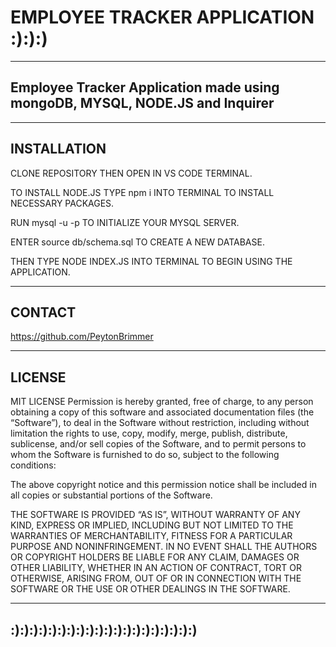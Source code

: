 # EMPLOYEE TRACKER APPLICATION :):):)
________________
## Employee Tracker Application made using mongoDB, MYSQL, NODE.JS and Inquirer
___________________________
## INSTALLATION
CLONE REPOSITORY THEN OPEN IN VS CODE TERMINAL.

TO INSTALL NODE.JS TYPE npm i INTO TERMINAL TO INSTALL NECESSARY PACKAGES.
 
 RUN mysql -u -p TO INITIALIZE YOUR MYSQL SERVER.
 
  ENTER source db/schema.sql TO CREATE A NEW DATABASE. 
  
  THEN TYPE NODE INDEX.JS INTO TERMINAL TO BEGIN USING THE APPLICATION.
__________________________
## CONTACT 
https://github.com/PeytonBrimmer


___________________________________________
## LICENSE 
MIT LICENSE
Permission is hereby granted, free of charge, to any person obtaining a copy of this software and associated documentation files (the “Software”), to deal in the Software without restriction, including without limitation the rights to use, copy, modify, merge, publish, distribute, sublicense, and/or sell copies of the Software, and to permit persons to whom the Software is furnished to do so, subject to the following conditions:

The above copyright notice and this permission notice shall be included in all copies or substantial portions of the Software.

THE SOFTWARE IS PROVIDED “AS IS”, WITHOUT WARRANTY OF ANY KIND, EXPRESS OR IMPLIED, INCLUDING BUT NOT LIMITED TO THE WARRANTIES OF MERCHANTABILITY, FITNESS FOR A PARTICULAR PURPOSE AND NONINFRINGEMENT. IN NO EVENT SHALL THE AUTHORS OR COPYRIGHT HOLDERS BE LIABLE FOR ANY CLAIM, DAMAGES OR OTHER LIABILITY, WHETHER IN AN ACTION OF CONTRACT, TORT OR OTHERWISE, ARISING FROM, OUT OF OR IN CONNECTION WITH THE SOFTWARE OR THE USE OR OTHER DEALINGS IN THE SOFTWARE.
__________________________
## :):):):):):):):):):):):):):):):):):):):)
